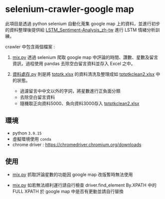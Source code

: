 # selenium-crawler-google map
此項目是透過 python selenium 自動化蒐集 google map 上的資料，並進行初步的資料整理後提供給 [LSTM_Sentiment-Analysis_zh-tw](https://github.com/cyyW/LSTM_Sentiment-Analysis_zh-tw#lstm_sentiment-analysis_zh-tw) 進行 LSTM
情緒分析訓練。

crawler 中包含兩個檔案 :

1. [mix.py](https://github.com/cyyW/selenium-crawler-googlemap/blob/master/crawler/mix.py) 透過 selenium 爬取 google map 中評論的時間、讚數、星數及留言資訊，過程使用 pandas 去除空白留言資料並存入 Excel 之中。

2. [資料處存.py](https://github.com/cyyW/selenium-crawler-googlemap/blob/master/crawler/%E8%B3%87%E6%96%99%E8%99%95%E5%AD%98.py) 則是將 [tptptk.xlsx](https://github.com/cyyW/selenium-crawler-googlemap/blob/master/crawler/tptptk.xlsx) 的資料清洗及整理成如 [tptptkclean2.xlsx](https://github.com/cyyW/selenium-crawler-googlemap/blob/master/crawler/tptptkclean2.xlsx) 中的狀態。
   - 過濾留言中中文以外的字詞，將星數進行正負面分類
   - 去除空白留言資料
   - 隨機取正向資料5000、負向資料3000存入 [tptptkclean2.xlsx](https://github.com/cyyW/selenium-crawler-googlemap/blob/master/crawler/tptptkclean2.xlsx)


## 環境

* python `3.9.15`
* 虛擬環境使用 `conda`
* chrome driver : https://chromedriver.chromium.org/downloads

## 使用

* [mix.py](https://github.com/cyyW/selenium-crawler-googlemap/blob/master/crawler/mix.py) 抓取評論星數的功能因 google map 改版暫時無法使用
 
* [mix.py](https://github.com/cyyW/selenium-crawler-googlemap/blob/master/crawler/mix.py) 如若無法順利運行請自行檢查 driver.find_element By.XPATH 中的 FULL XPATH 於 google map 中是否有更動並請自行替換

  
  
